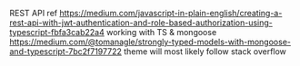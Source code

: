 REST API ref
https://medium.com/javascript-in-plain-english/creating-a-rest-api-with-jwt-authentication-and-role-based-authorization-using-typescript-fbfa3cab22a4
working with TS & mongoose
https://medium.com/@tomanagle/strongly-typed-models-with-mongoose-and-typescript-7bc2f7197722
theme will most likely follow stack overflow

